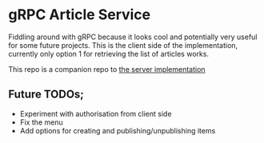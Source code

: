 # gRPC Article Service

Fiddling around with gRPC because it looks cool and potentially very useful for some future projects.
This is the client side of the implementation, currently only option 1 for retrieving the list of articles works.

This repo is a companion repo to [the server implementation](https://github.com/DLMousey/gRPC-Articles-Server)

## Future TODOs;
- Experiment with authorisation from client side
- Fix the menu
- Add options for creating and publishing/unpublishing items
